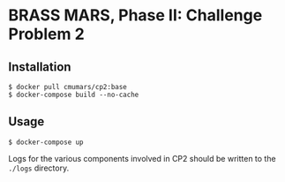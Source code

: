 # BRASS MARS, Phase II: Challenge Problem 2

## Installation

```
$ docker pull cmumars/cp2:base
$ docker-compose build --no-cache
```

## Usage

```
$ docker-compose up
```

Logs for the various components involved in CP2 should be written to the
`./logs` directory.
